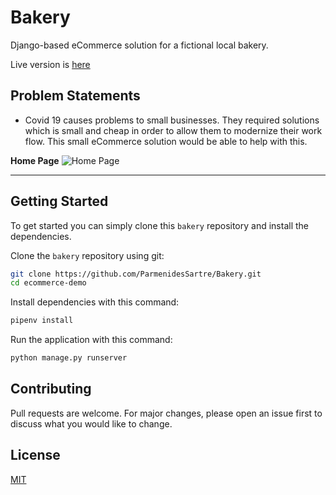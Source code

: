 # Bakery
Django-based eCommerce solution for a fictional local bakery.

Live version is [here](https://demo-taipingbakery.herokuapp.com/about/)

## Problem Statements
- Covid 19 causes problems to small businesses. They required solutions which is small and cheap in order to allow them to modernize their work flow. This small eCommerce solution would be able to help with this.


**Home Page**
![Home Page](/screenshots/homePage.png?raw=true "Optional Title")

---

## Getting Started
To get started  you can simply clone this `bakery` repository and install the dependencies.

Clone the `bakery` repository using git:

```bash
git clone https://github.com/ParmenidesSartre/Bakery.git
cd ecommerce-demo
```

Install dependencies with this command:
```bash
pipenv install
```

Run the application with this command:
```bash
python manage.py runserver
```

## Contributing
Pull requests are welcome. For major changes, please open an issue first to discuss what you would like to change.


## License
[MIT](https://choosealicense.com/licenses/mit/)

